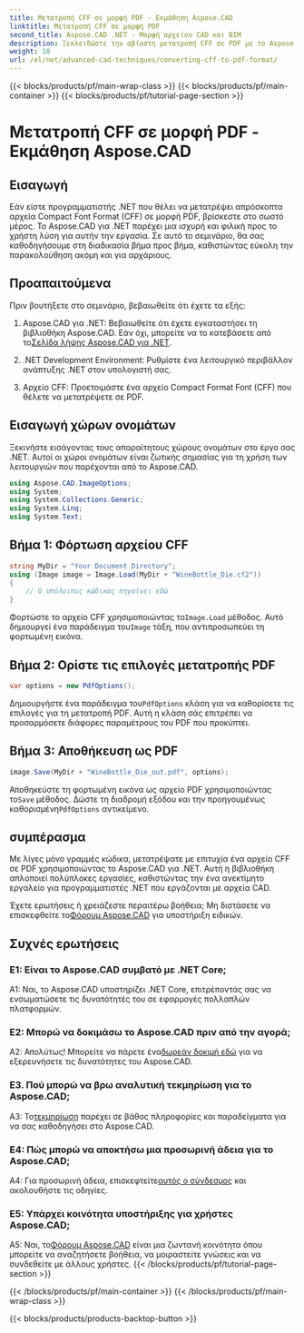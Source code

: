 ```yaml
---
title: Μετατροπή CFF σε μορφή PDF - Εκμάθηση Aspose.CAD
linktitle: Μετατροπή CFF σε μορφή PDF
second_title: Aspose.CAD .NET - Μορφή αρχείου CAD και BIM
description: Ξεκλειδώστε την αβίαστη μετατροπή CFF σε PDF με το Aspose.CAD για .NET. Ακολουθήστε τον βήμα προς βήμα οδηγό μας.
weight: 10
url: /el/net/advanced-cad-techniques/converting-cff-to-pdf-format/
---
```


{{< blocks/products/pf/main-wrap-class >}}
{{< blocks/products/pf/main-container >}}
{{< blocks/products/pf/tutorial-page-section >}}

# Μετατροπή CFF σε μορφή PDF - Εκμάθηση Aspose.CAD

## Εισαγωγή

Εάν είστε προγραμματιστής .NET που θέλει να μετατρέψει απρόσκοπτα αρχεία Compact Font Format (CFF) σε μορφή PDF, βρίσκεστε στο σωστό μέρος. Το Aspose.CAD για .NET παρέχει μια ισχυρή και φιλική προς το χρήστη λύση για αυτήν την εργασία. Σε αυτό το σεμινάριο, θα σας καθοδηγήσουμε στη διαδικασία βήμα προς βήμα, καθιστώντας εύκολη την παρακολούθηση ακόμη και για αρχάριους.

## Προαπαιτούμενα

Πριν βουτήξετε στο σεμινάριο, βεβαιωθείτε ότι έχετε τα εξής:

1. Aspose.CAD για .NET: Βεβαιωθείτε ότι έχετε εγκαταστήσει τη βιβλιοθήκη Aspose.CAD. Εάν όχι, μπορείτε να το κατεβάσετε από το[Σελίδα λήψης Aspose.CAD για .NET](https://releases.aspose.com/cad/net/).

2. .NET Development Environment: Ρυθμίστε ένα λειτουργικό περιβάλλον ανάπτυξης .NET στον υπολογιστή σας.

3. Αρχείο CFF: Προετοιμάστε ένα αρχείο Compact Format Font (CFF) που θέλετε να μετατρέψετε σε PDF.

## Εισαγωγή χώρων ονομάτων

Ξεκινήστε εισάγοντας τους απαραίτητους χώρους ονομάτων στο έργο σας .NET. Αυτοί οι χώροι ονομάτων είναι ζωτικής σημασίας για τη χρήση των λειτουργιών που παρέχονται από το Aspose.CAD.

```csharp
using Aspose.CAD.ImageOptions;
using System;
using System.Collections.Generic;
using System.Linq;
using System.Text;
```

## Βήμα 1: Φόρτωση αρχείου CFF

```csharp
string MyDir = "Your Document Directory";
using (Image image = Image.Load(MyDir + "WineBottle_Die.cf2"))
{
    // Ο υπόλοιπος κώδικας πηγαίνει εδώ
}
```

 Φορτώστε το αρχείο CFF χρησιμοποιώντας το`Image.Load` μέθοδος. Αυτό δημιουργεί ένα παράδειγμα του`Image` τάξη, που αντιπροσωπεύει τη φορτωμένη εικόνα.

## Βήμα 2: Ορίστε τις επιλογές μετατροπής PDF

```csharp
var options = new PdfOptions();
```

 Δημιουργήστε ένα παράδειγμα του`PdfOptions` κλάση για να καθορίσετε τις επιλογές για τη μετατροπή PDF. Αυτή η κλάση σάς επιτρέπει να προσαρμόσετε διάφορες παραμέτρους του PDF που προκύπτει.

## Βήμα 3: Αποθήκευση ως PDF

```csharp
image.Save(MyDir + "WineBottle_Die_out.pdf", options);
```

 Αποθηκεύστε τη φορτωμένη εικόνα ως αρχείο PDF χρησιμοποιώντας το`Save` μέθοδος. Δώστε τη διαδρομή εξόδου και την προηγουμένως καθορισμένη`PdfOptions` αντικείμενο.

## συμπέρασμα

Με λίγες μόνο γραμμές κώδικα, μετατρέψατε με επιτυχία ένα αρχείο CFF σε PDF χρησιμοποιώντας το Aspose.CAD για .NET. Αυτή η βιβλιοθήκη απλοποιεί πολύπλοκες εργασίες, καθιστώντας την ένα ανεκτίμητο εργαλείο για προγραμματιστές .NET που εργάζονται με αρχεία CAD.

 Έχετε ερωτήσεις ή χρειάζεστε περαιτέρω βοήθεια; Μη διστάσετε να επισκεφθείτε το[Φόρουμ Aspose.CAD](https://forum.aspose.com/c/cad/19) για υποστήριξη ειδικών.

## Συχνές ερωτήσεις

### Ε1: Είναι το Aspose.CAD συμβατό με .NET Core;

A1: Ναι, το Aspose.CAD υποστηρίζει .NET Core, επιτρέποντάς σας να ενσωματώσετε τις δυνατότητές του σε εφαρμογές πολλαπλών πλατφορμών.

### Ε2: Μπορώ να δοκιμάσω το Aspose.CAD πριν από την αγορά;

 Α2: Απολύτως! Μπορείτε να πάρετε ένα[δωρεάν δοκιμή εδώ](https://releases.aspose.com/) για να εξερευνήσετε τις δυνατότητες του Aspose.CAD.

### Ε3. Πού μπορώ να βρω αναλυτική τεκμηρίωση για το Aspose.CAD;

 Α3: Το[τεκμηρίωση](https://reference.aspose.com/cad/net/) παρέχει σε βάθος πληροφορίες και παραδείγματα για να σας καθοδηγήσει στο Aspose.CAD.

### Ε4: Πώς μπορώ να αποκτήσω μια προσωρινή άδεια για το Aspose.CAD;

 A4: Για προσωρινή άδεια, επισκεφτείτε[αυτός ο σύνδεσμος](https://purchase.aspose.com/temporary-license/) και ακολουθήστε τις οδηγίες.

### Ε5: Υπάρχει κοινότητα υποστήριξης για χρήστες Aspose.CAD;

 Α5: Ναι, το[Φόρουμ Aspose.CAD](https://forum.aspose.com/c/cad/19) είναι μια ζωντανή κοινότητα όπου μπορείτε να αναζητήσετε βοήθεια, να μοιραστείτε γνώσεις και να συνδεθείτε με άλλους χρήστες.
{{< /blocks/products/pf/tutorial-page-section >}}

{{< /blocks/products/pf/main-container >}}
{{< /blocks/products/pf/main-wrap-class >}}

{{< blocks/products/products-backtop-button >}}
